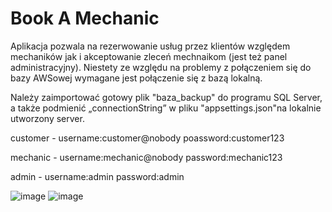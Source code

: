 # Book A Mechanic


Aplikacja pozwala na rezerwowanie usług przez klientów względem mechaników jak i akceptowanie zleceń mechnaikom (jest też panel administracyjny).
Niestety ze względu na problemy z połączeniem się do bazy AWSowej wymagane jest połączenie się z bazą lokalną.

Należy zaimportować gotowy plik "baza_backup" do programu SQL Server, a także podmienić „connectionString” w pliku "appsettings.json"na lokalnie utworzony server.



customer - username:customer@nobody    poassword:customer123

mechanic - username:mechanic@nobody    password:mechanic123 

admin - username:admin     password:admin






![image](https://github.com/Gwynbalke-second/BookAMechanicc/assets/138399736/16367b53-fbc8-4c5e-a938-2f92c8c21547)
![image](https://github.com/Gwynbalke-second/BookAMechanicc/assets/138399736/b8516b8f-d435-4514-969f-8d90ae6c143f)
